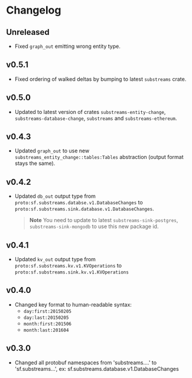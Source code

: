 # Changelog

## Unreleased

* Fixed `graph_out` emitting wrong entity type.

## v0.5.1

* Fixed ordering of walked deltas by bumping to latest `substreams` crate.

## v0.5.0

* Updated to latest version of crates `substreams-entity-change`, `substreams-database-change`, `substreams` and `substreams-ethereum`.

## v0.4.3

* Updated `graph_out` to use new `substreams_entity_change::tables:Tables` abstraction (output format stays the same).

## v0.4.2

* Updated `db_out` output type from `proto:sf.substreams.databse.v1.DatabaseChanges` to `proto:sf.substreams.sink.database.v1.DatabaseChanges`.

  > **Note** You need to update to latest `substreams-sink-postgres`, `substreams-sink-mongodb` to use this new package id.

## v0.4.1

* Updated `kv_out` output type from `proto:sf.substreams.kv.v1.KVOperations` to `proto:sf.substreams.sink.kv.v1.KVOperations`

## v0.4.0

* Changed key format to human-readable syntax:
  * `day:first:20150205`
  * `day:last:20150205`
  * `month:first:201506`
  * `month:last:201604`

## v0.3.0

* Changed all protobuf namespaces from 'substreams....' to 'sf.substreams...', ex: sf.substreams.database.v1.DatabaseChanges
